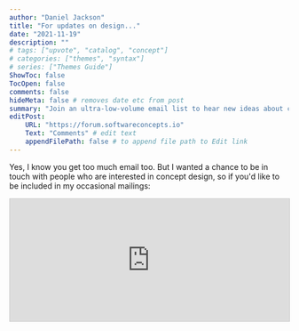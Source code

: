 ```yaml
---
author: "Daniel Jackson"
title: "For updates on design..."
date: "2021-11-19"
description: ""
# tags: ["upvote", "catalog", "concept"]
# categories: ["themes", "syntax"]
# series: ["Themes Guide"]
ShowToc: false
TocOpen: false
comments: false
hideMeta: false # removes date etc from post
summary: "Join an ultra-low-volume email list to hear new ideas about concepts and design."
editPost:
    URL: "https://forum.softwareconcepts.io"
    Text: "Comments" # edit text
    appendFilePath: false # to append file path to Edit link
---
```

Yes, I know you get too much email too. But I wanted a chance to be in touch with people who are interested in concept design, so if you'd like to be included in my occasional mailings:

<iframe
scrolling="no"
style="width:100%!important;height:220px;border:1px #ccc solid !important"
src="https://buttondown.email/essence-of-software?as_embed=true"
></iframe><br /><br />
